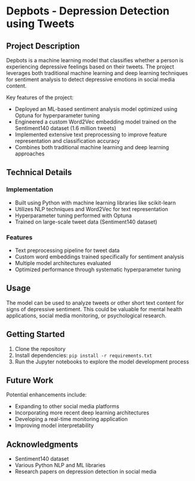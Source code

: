 # Depbots - Depression Detection using Tweets

## Project Description

Depbots is a machine learning model that classifies whether a person is experiencing depressive feelings based on their tweets. The project leverages both traditional machine learning and deep learning techniques for sentiment analysis to detect depressive emotions in social media content.

Key features of the project:

- Deployed an ML-based sentiment analysis model optimized using Optuna for hyperparameter tuning
- Engineered a custom Word2Vec embedding model trained on the Sentiment140 dataset (1.6 million tweets)
- Implemented extensive text preprocessing to improve feature representation and classification accuracy
- Combines both traditional machine learning and deep learning approaches

## Technical Details

### Implementation
- Built using Python with machine learning libraries like scikit-learn
- Utilizes NLP techniques and Word2Vec for text representation
- Hyperparameter tuning performed with Optuna
- Trained on large-scale tweet data (Sentiment140 dataset)

### Features
- Text preprocessing pipeline for tweet data
- Custom word embeddings trained specifically for sentiment analysis
- Multiple model architectures evaluated
- Optimized performance through systematic hyperparameter tuning

## Usage

The model can be used to analyze tweets or other short text content for signs of depressive sentiment. This could be valuable for mental health applications, social media monitoring, or psychological research.

## Getting Started

1. Clone the repository
2. Install dependencies: `pip install -r requirements.txt`
3. Run the Jupyter notebooks to explore the model development process

## Future Work

Potential enhancements include:
- Expanding to other social media platforms
- Incorporating more recent deep learning architectures
- Developing a real-time monitoring application
- Improving model interpretability

## Acknowledgments

- Sentiment140 dataset
- Various Python NLP and ML libraries
- Research papers on depression detection in social media
